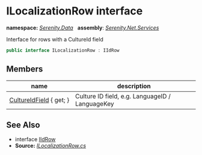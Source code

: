 # ILocalizationRow interface
**namespace:** *[Serenity.Data](../README.md#serenity.data-namespace)*   **assembly**: *[Serenity.Net.Services](../README.md)*

Interface for rows with a CultureId field

```csharp
public interface ILocalizationRow : IIdRow
```

## Members

| name | description |
| --- | --- |
| [CultureIdField](ILocalizationRow/CultureIdField.md) { get; } | Culture ID field, e.g. LanguageID / LanguageKey |

## See Also

* interface [IIdRow](../Serenity.Net.Entity/IIdRow.md)
* **Source:** *[ILocalizationRow.cs](https://github.com/serenity-is/Serenity/blob/master/src/Serenity.Net.Services/RequestHandlers/IntegratedFeatures/Localization/ILocalizationRow.cs)*